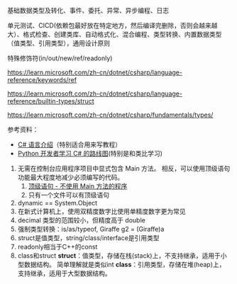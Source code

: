 
基础数据类型及转化、事件、委托、异常、异步编程、日志

单元测试、CICD(依赖包最好放在特定地方，然后编译完删除，否则会越来越大）、格式检查、创建类库、自动格式化、混合编程、类型转换、内置数据类型（值类型、引用类型），通用设计原则

特殊修饰符(in/out/new/ref/readonly)

https://learn.microsoft.com/zh-cn/dotnet/csharp/language-reference/keywords/ref

https://learn.microsoft.com/zh-cn/dotnet/csharp/language-reference/builtin-types/struct

https://learn.microsoft.com/zh-cn/dotnet/csharp/fundamentals/types/

参考资料：

- [C# 语言介绍](https://learn.microsoft.com/zh-cn/dotnet/csharp/tour-of-csharp/overview)（特别适合用来写教程）
- [Python 开发者学习 C# 的路线图](https://learn.microsoft.com/zh-cn/dotnet/csharp/tour-of-csharp/tips-for-python-developers)(特别是和类比学习)

1. 无需在控制台应用程序项目中显式包含 Main 方法。 相反，可以使用顶级语句功能最大程度地减少必须编写的代码。
   1. [顶级语句 - 不使用 Main 方法的程序](https://learn.microsoft.com/zh-cn/dotnet/csharp/fundamentals/program-structure/top-level-statements)
   2. 只有一个文件可以有顶级语句
2. dynamic	== System.Object
3. 在新式计算机上，使用双精度数字比使用单精度数字更为常见
4. decimal 类型的范围较小，但精度高于 double
5. 强制类型转换：is/as/typeof, Giraffe g2 = (Giraffe)a
6. struct是值类型，string/class/interface是引用类型
7. readonly相当于C++的const
8. class和struct
   **struct**：值类型，存储在栈(stack)上，不支持继承，适用于小型数据结构。 简单理解就是类似int
   **class**：引用类型，存储在堆(heap)上，支持继承，适用于大型数据结构。